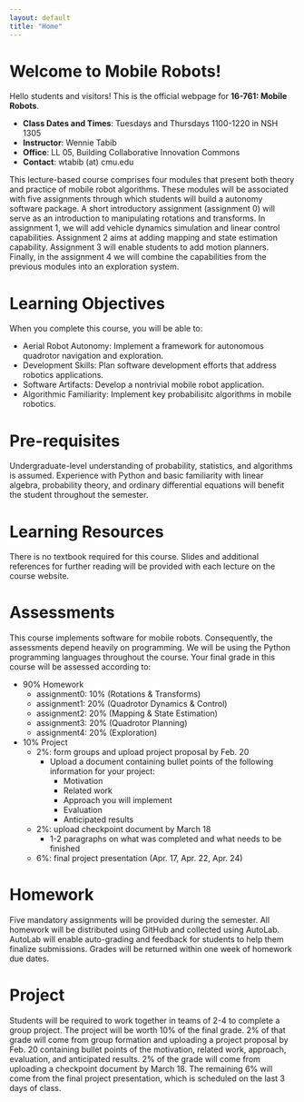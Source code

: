 ```yaml
---
layout: default
title: "Home"
---
```


# Welcome to Mobile Robots!

Hello students and visitors! This is the official webpage for
**16-761: Mobile Robots**.

- **Class Dates and Times**: Tuesdays and Thursdays 1100-1220 in NSH 1305
- **Instructor**: Wennie Tabib
- **Office**: LL 05, Building Collaborative Innovation Commons
- **Contact**: wtabib (at) cmu.edu

This lecture-based course comprises four modules that present both
theory and practice of mobile robot algorithms. These modules will be
associated with five assignments through which students will build a
autonomy software package. A short introductory assignment (assignment
0) will serve as an introduction to manipulating rotations and
transforms. In assignment 1, we will add vehicle dynamics simulation
and linear control capabilities.  Assignment 2 aims at adding
mapping and state estimation capability. Assignment 3 will
enable students to add motion planners. Finally, in the assignment 4
we will combine the capabilities from the previous modules into an
exploration system.

# Learning Objectives
When you complete this course, you will be able to:
* Aerial Robot Autonomy: Implement a framework for autonomous quadrotor navigation and exploration.
* Development Skills: Plan software development efforts that address robotics applications.
* Software Artifacts: Develop a nontrivial mobile robot application.
* Algorithmic Familiarity: Implement key probabilisitc algorithms in mobile robotics.

# Pre-requisites
Undergraduate-level understanding of probability, statistics, and
algorithms is assumed. Experience with Python and basic familiarity
with linear algebra, probability theory, and ordinary differential
equations will benefit the student throughout the semester.

# Learning Resources
There is no textbook required for this course. Slides and additional
references for further reading will be provided with each lecture on
the course website.

# Assessments
This course implements software for mobile robots. Consequently, the
assessments depend heavily on programming. We will be using the Python
programming languages throughout the course. Your final grade in this
course will be assessed according to:

* 90% Homework
  * assignment0: 10% (Rotations & Transforms)
  * assignment1: 20% (Quadrotor Dynamics & Control)
  * assignment2: 20% (Mapping & State Estimation)
  * assignment3: 20% (Quadrotor Planning)
  * assignment4: 20% (Exploration)
* 10% Project
  * 2%: form groups and upload project proposal by Feb. 20
    * Upload a document containing bullet points of the following information for your project:
	  * Motivation
	  * Related work
	  * Approach you will implement
	  * Evaluation
	  * Anticipated results
  * 2%: upload checkpoint document by March 18
    * 1-2 paragraphs on what was completed and what needs to be finished
  * 6%: final project presentation (Apr. 17, Apr. 22, Apr. 24)

# Homework
Five mandatory assignments will be provided during the semester. All
homework will be distributed using GitHub and collected using
AutoLab. AutoLab will enable auto-grading and feedback for students to
help them finalize submissions. Grades will be returned within one
week of homework due dates.

# Project
Students will be required to work together in teams of 2-4 to complete
a group project. The project will be worth 10% of the final grade.  2%
of that grade will come from group formation and uploading a project
proposal by Feb. 20 containing bullet points of the motivation,
related work, approach, evaluation, and anticipated results. 2% of the
grade will come from uploading a checkpoint document by March 18. The
remaining 6% will come from the final project presentation, which is
scheduled on the last 3 days of class.
